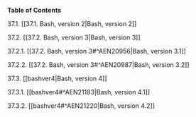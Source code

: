 **Table of Contents**

37.1. [[37.1. Bash, version 2|Bash, version 2]]

37.2. [[37.2. Bash, version 3|Bash, version 3]]

37.2.1. [[37.2. Bash, version 3#^AEN20956|Bash, version 3.1]]

37.2.2. [[37.2. Bash, version 3#^AEN20987|Bash, version 3.2]]

37.3. [[bashver4|Bash, version 4]]

37.3.1. [[bashver4#^AEN21183|Bash, version 4.1]]

37.3.2. [[bashver4#^AEN21220|Bash, version 4.2]]
